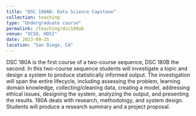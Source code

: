 ```yaml
---
title: "DSC 180AB: Data Science Capstone"
collection: teaching
type: "Undergraduate course"
permalink: /teaching/dsc180ab
venue: "UCSD, HDSI"
date: 2023-09-25
location: "San Diego, CA"
---
```


DSC 180A is the first course of a two-course sequence, DSC 180B the second. In this two-course sequence students will investigate a topic and design a system to produce statistically informed output. The investigation will span the entire lifecycle, including assessing the problem, learning domain knowledge, collecting/cleaning data, creating a model, addressing ethical issues, designing the system, analyzing the output, and presenting the results. 180A deals with research, methodology, and system design. Students will produce a research summary and a project proposal.


